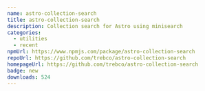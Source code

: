 ```yaml
---
name: astro-collection-search
title: astro-collection-search
description: Collection search for Astro using minisearch
categories:
  - utilities
  - recent
npmUrl: https://www.npmjs.com/package/astro-collection-search
repoUrl: https://github.com/trebco/astro-collection-search
homepageUrl: https://github.com/trebco/astro-collection-search
badge: new
downloads: 524
---
```


